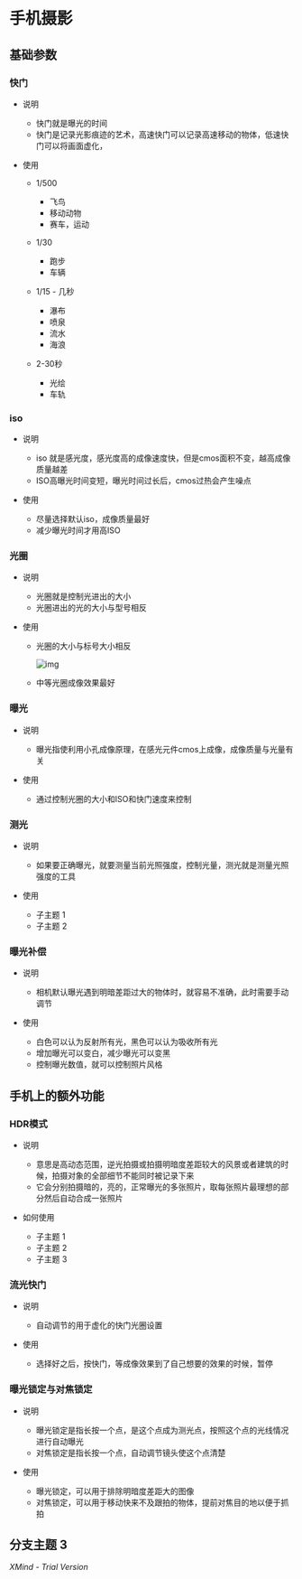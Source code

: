 # 手机摄影

## 基础参数

### 快门

- 说明

	- 快门就是曝光的时间
	- 快门是记录光影痕迹的艺术，高速快门可以记录高速移动的物体，低速快门可以将画面虚化，

- 使用

	- 1/500

		- 飞鸟
		- 移动动物
		- 赛车，运动

	- 1/30

		- 跑步
		- 车辆

	- 1/15 - 几秒

		- 瀑布
		- 喷泉
		- 流水
		- 海浪

	- 2-30秒

		- 光绘
		- 车轨

### iso

- 说明

	- iso 就是感光度，感光度高的成像速度快，但是cmos面积不变，越高成像质量越差
	- ISO高曝光时间变短，曝光时间过长后，cmos过热会产生噪点

- 使用

	- 尽量选择默认iso，成像质量最好
	- 减少曝光时间才用高ISO

### 光圈

- 说明

	- 光圈就是控制光进出的大小
	- 光圈进出的光的大小与型号相反

- 使用

	- 光圈的大小与标号大小相反
	
	  ![img](a30714ce1bb80095453864ee15fdb4a3_720w.jpg)
	
	- 中等光圈成像效果最好

### 曝光

- 说明

	- 曝光指使利用小孔成像原理，在感光元件cmos上成像，成像质量与光量有关

- 使用

	- 通过控制光圈的大小和ISO和快门速度来控制

### 测光

- 说明

	- 如果要正确曝光，就要测量当前光照强度，控制光量，测光就是测量光照强度的工具

- 使用

	- 子主题 1
	- 子主题 2

### 曝光补偿

- 说明

	- 相机默认曝光遇到明暗差距过大的物体时，就容易不准确，此时需要手动调节

- 使用

	- 白色可以认为反射所有光，黑色可以认为吸收所有光
	- 增加曝光可以变白，减少曝光可以变黑
	- 控制曝光数值，就可以控制照片风格

## 手机上的额外功能

### HDR模式

- 说明

	- 意思是高动态范围，逆光拍摄或拍摄明暗度差距较大的风景或者建筑的时候，拍摄对象的全部细节不能同时被记录下来
	- 它会分别拍摄暗的，亮的，正常曝光的多张照片，取每张照片最理想的部分然后自动合成一张照片

- 如何使用

	- 子主题 1
	- 子主题 2
	- 子主题 3

### 流光快门

- 说明

	- 自动调节的用于虚化的快门光圈设置

- 使用

	- 选择好之后，按快门，等成像效果到了自己想要的效果的时候，暂停

### 曝光锁定与对焦锁定

- 说明

	- 曝光锁定是指长按一个点，是这个点成为测光点，按照这个点的光线情况进行自动曝光
	- 对焦锁定是指长按一个点，自动调节镜头使这个点清楚

- 使用

	- 曝光锁定，可以用于排除明暗度差距大的图像
	- 对焦锁定，可以用于移动快来不及跟拍的物体，提前对焦目的地以便于抓拍

## 分支主题 3

*XMind - Trial Version*